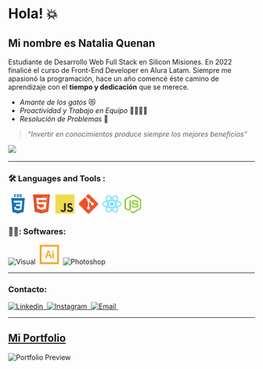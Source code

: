 # Hola! 💥 
## Mi nombre es Natalia Quenan

Estudiante de Desarrollo Web Full Stack en Silicon Misiones.
En 2022 finalicé el curso de Front-End Developer en Alura Latam.
Siempre me apasionó la programación, hace un año comencé éste camino de aprendizaje con el **tiempo y dedicación** que se merece. 


- *Amante de los gatos* 😻
- *Proactividad y Trabajo en Equipo* 👨‍👩‍👧‍👦
- *Resolución de Problemas* 🧐


>*“Invertir en conocimientos produce siempre los mejores beneficios”*

<div>
  <img src="https://media.giphy.com/media/L1R1tvI9svkIWwpVYr/giphy.gif"/>
</div>


---

### :hammer_and_wrench: Languages and Tools :

<div>
  <img src="https://github.com/devicons/devicon/blob/master/icons/css3/css3-plain-wordmark.svg"  title="CSS3" alt="CSS" width="40" height="40"/>&nbsp;
  <img src="https://github.com/devicons/devicon/blob/master/icons/html5/html5-original.svg" title="HTML5" alt="HTML" width="40" height="40"/>&nbsp;
  <img src="https://github.com/devicons/devicon/blob/master/icons/javascript/javascript-original.svg" title="JavaScript" alt="JavaScript" width="40" height="40"/>&nbsp;
  <img src="https://github.com/devicons/devicon/blob/master/icons/git/git-original.svg" title="Git" alt="Git" width="40" height="40"/>&nbsp;
  <img src="https://github.com/devicons/devicon/blob/master/icons/react/react-original.svg" title="React.js" alt="React" width="40" height="40"/>
  <img src="https://github.com/devicons/devicon/blob/master/icons/nodejs/nodejs-original.svg" title="Node.js" alt="Node" width="40" height="40"/>&nbsp;
</div>

  ### 👩‍💻: Softwares:

<div>
  <img src="https://upload.wikimedia.org/wikipedia/commons/9/9a/Visual_Studio_Code_1.35_icon.svg" title="Visual Studio Code" alt="Visual" width="40" height="40"/>&nbsp;
  <img src="https://github.com/devicons/devicon/blob/master/icons/illustrator/illustrator-line.svg"  title="Ilustrator" alt="Ilustrator" width="40" height="40"/>&nbsp;
  <img src="https://upload.wikimedia.org/wikipedia/commons/a/af/Adobe_Photoshop_CC_icon.svg" title="Photoshop" alt="Photoshop" width="40" height="40"/>&nbsp;
</div>


---



### Contacto:

<div id="badges">
  <a href="https://www.linkedin.com/in/natalia-quenan/">
        <img src="https://camo.githubusercontent.com/c8a9c5b414cd812ad6a97a46c29af67239ddaeae08c41724ff7d945fb4c047e5/68747470733a2f2f6564656e742e6769746875622e696f2f537570657254696e7949636f6e732f696d616765732f7376672f6c696e6b6564696e2e737667" alt="Linkedin" width="40" height="40"/>&nbsp;
  </a>
  <a href="https://instagram.com/_nquenan">
    <img src="https://camo.githubusercontent.com/c9dacf0f25a1489fdbc6c0d2b41cda58b77fa210a13a886d6f99e027adfbd358/68747470733a2f2f6564656e742e6769746875622e696f2f537570657254696e7949636f6e732f696d616765732f7376672f696e7374616772616d2e737667" alt="Instagram" width="40" height="40"/>&nbsp;
  </a>
  
  <a href = "mailto: quenan.natalia@gmail.com">
  <img src="https://camo.githubusercontent.com/0f3aa1f457bb92fbd2411761262ce1fb0f766ed74a4f4289bfc4a0b6024335d6/68747470733a2f2f6564656e742e6769746875622e696f2f537570657254696e7949636f6e732f696d616765732f7376672f656d61696c2e737667" alt="Email" width="40" height="40"/>&nbsp;
  
  </a>
  </div>
  
  ---
  
## [Mi Portfolio](https://natalia-quenan-portfolio.netlify.app/)


![Portfolio Preview](https://user-images.githubusercontent.com/112055340/210411064-f2ac30a9-d7c2-4977-96c7-de7f3640d2b4.jpg)
